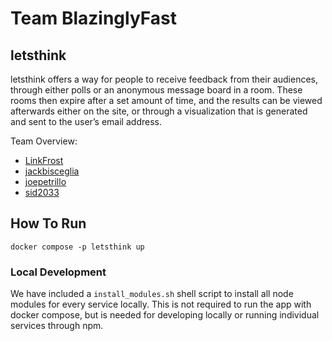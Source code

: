 # Team BlazinglyFast

## letsthink

letsthink offers a way for people to receive feedback from their audiences, through either polls or an anonymous message board in a room. These rooms then expire after a set amount of time, and the results can be viewed afterwards either on the site, or through a visualization that is generated and sent to the user’s email address.

Team Overview:

- [LinkFrost](https://github.com/LinkFrost)
- [jackbisceglia](https://github.com/jackbisceglia)
- [joepetrillo](https://github.com/joepetrillo)
- [sid2033](https://github.com/sid2033)

## How To Run

`docker compose -p letsthink up`

### Local Development

We have included a `install_modules.sh` shell script to install all node modules for every service locally. This is not required to run the app with docker compose, but is needed for developing locally or running individual services through npm. 
